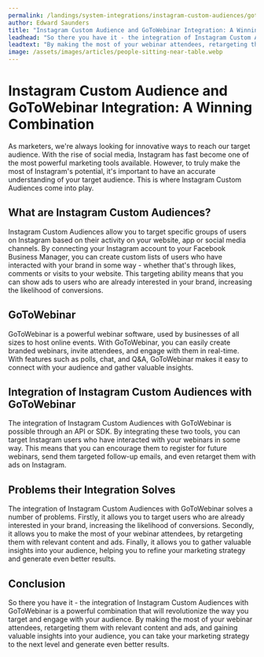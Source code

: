 ```yaml
---
permalink: /landings/system-integrations/instagram-custom-audiences/goto-webinar
author: Edward Saunders
title: "Instagram Custom Audience and GoToWebinar Integration: A Winning Combination"
leadhead: "So there you have it - the integration of Instagram Custom Audiences with GoToWebinar is a powerful combination that will revolutionize the way you target and engage with your audience"
leadtext: "By making the most of your webinar attendees, retargeting them with relevant content and ads, and gaining valuable insights into your audience, you can take your marketing strategy to the next level and generate even better results."
image: /assets/images/articles/people-sitting-near-table.webp
---
```

<div class="arttext">	<h1>Instagram Custom Audience and GoToWebinar Integration: A Winning Combination</h1>
	<p>As marketers, we're always looking for innovative ways to reach our target audience. With the rise of social media, Instagram has fast become one of the most powerful marketing tools available. However, to truly make the most of Instagram's potential, it's important to have an accurate understanding of your target audience. This is where Instagram Custom Audiences come into play.</p>
	<h2>What are Instagram Custom Audiences?</h2>
	<p>Instagram Custom Audiences allow you to target specific groups of users on Instagram based on their activity on your website, app or social media channels. By connecting your Instagram account to your Facebook Business Manager, you can create custom lists of users who have interacted with your brand in some way - whether that's through likes, comments or visits to your website. This targeting ability means that you can show ads to users who are already interested in your brand, increasing the likelihood of conversions.</p>
	<h2>GoToWebinar</h2>
	<p>GoToWebinar is a powerful webinar software, used by businesses of all sizes to host online events. With GoToWebinar, you can easily create branded webinars, invite attendees, and engage with them in real-time. With features such as polls, chat, and Q&A, GoToWebinar makes it easy to connect with your audience and gather valuable insights.</p>
	<h2>Integration of Instagram Custom Audiences with GoToWebinar</h2>
	<p>The integration of Instagram Custom Audiences with GoToWebinar is possible through an API or SDK. By integrating these two tools, you can target Instagram users who have interacted with your webinars in some way. This means that you can encourage them to register for future webinars, send them targeted follow-up emails, and even retarget them with ads on Instagram.</p>
	<h2>Problems their Integration Solves</h2>
	<p>The integration of Instagram Custom Audiences with GoToWebinar solves a number of problems. Firstly, it allows you to target users who are already interested in your brand, increasing the likelihood of conversions. Secondly, it allows you to make the most of your webinar attendees, by retargeting them with relevant content and ads. Finally, it allows you to gather valuable insights into your audience, helping you to refine your marketing strategy and generate even better results.</p>
	<h2>Conclusion</h2>
	<p>So there you have it - the integration of Instagram Custom Audiences with GoToWebinar is a powerful combination that will revolutionize the way you target and engage with your audience. By making the most of your webinar attendees, retargeting them with relevant content and ads, and gaining valuable insights into your audience, you can take your marketing strategy to the next level and generate even better results.</p>
</div>